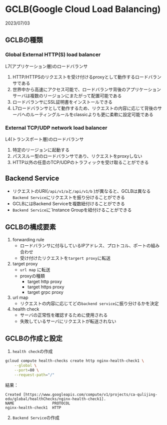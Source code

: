 # GCLB(Google Cloud Load Balancing)
2023/07/03

## GCLBの種類
### Global External HTTP(S) load balancer
L7(アプリケーション層)のロードバランサ
1. HTTP/HTTPSのリクエストを受け付けるproxyとして動作するロードバランサである
2. 世界中から高速にアクセス可能で、ロードバランサ背後のアプリケーションサーバは複数のリージョンにまたがって配置可能である
3. ロードバランサにSSL証明書をインストールできる
4. L7ロードバランサとして動作するため、リクエストの内容に応じて背後のサーバへのルーティングルールをclassicよりも更に柔軟に設定可能である

### External TCP/UDP network load balancer
L4(トランスポート層)のロードバランサ
1. 特定のリージョンに起動する
2. パススルー型のロードバランサであり、リクエストをproxyしない
3. HTTP以外の任意のTCP/UDPのトラフィックを受け取ることができる

## Backend Service
- リクエストのURI(`/api/v1/a`と`/api/v1/b` )が異なると、GCLBは異なる`Backend Service`にリクエストを振り分けることができる
- GCLBにはBackend Serviceを複数紐付けることができる
- `Backend Service`に`Instance Groupを紐付けることができる

## GCLBの構成要素
1. forwarding rule
    - ロードバランサに付与しているIPアドレス、プロトコル、ポートの組み合わせ
    - 受け付けたリクエストを`targert proxy`に転送
2. target proxy
    - `url map` に転送
    - proxyの種類
        - target http proxy
        - target https proxy
        - target grpc proxy
3. url map
    - リクエストの内容に応じてどの`backend service`に振り分けるかを決定
4. health check
    - サーバの正常性を確認するために使用される
    - 失敗しているサーバにリクエストが転送されない

## GCLBの作成と設定
1. `health check`の作成
```bash
gcloud compute health-checks create http nginx-health-check1 \
    --global \
    --port=80 \
    --request-path="/"
```
結果：
```
Created [https://www.googleapis.com/compute/v1/projects/ca-qulijing-edu/global/healthChecks/nginx-health-check1].
NAME                 PROTOCOL
nginx-health-check1  HTTP
```
2. `Backend Service`の作成
```bash

```
